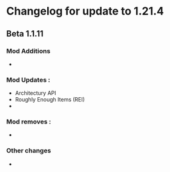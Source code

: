 # Changelog for update to 1.21.4

## Beta 1.1.11

### Mod Additions
- 

### Mod Updates :
- Architectury API
- Roughly Enough Items (REI)
- 

### Mod removes :
- 

### Other changes
- 

